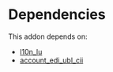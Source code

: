 # Dependencies

This addon depends on:

- [l10n_lu](https://github.com/bringout/oca-ocb-l10n_europe/tree/964a514424b6de5fcee3786172bf6f4a94fe965a/odoo-bringout-oca-ocb-l10n_lu)
- [account_edi_ubl_cii](https://github.com/bringout/oca-ocb-accounting/tree/1c86482d8238e19ed78579629f21cd46d51a058e/odoo-bringout-oca-ocb-account_edi_ubl_cii)
